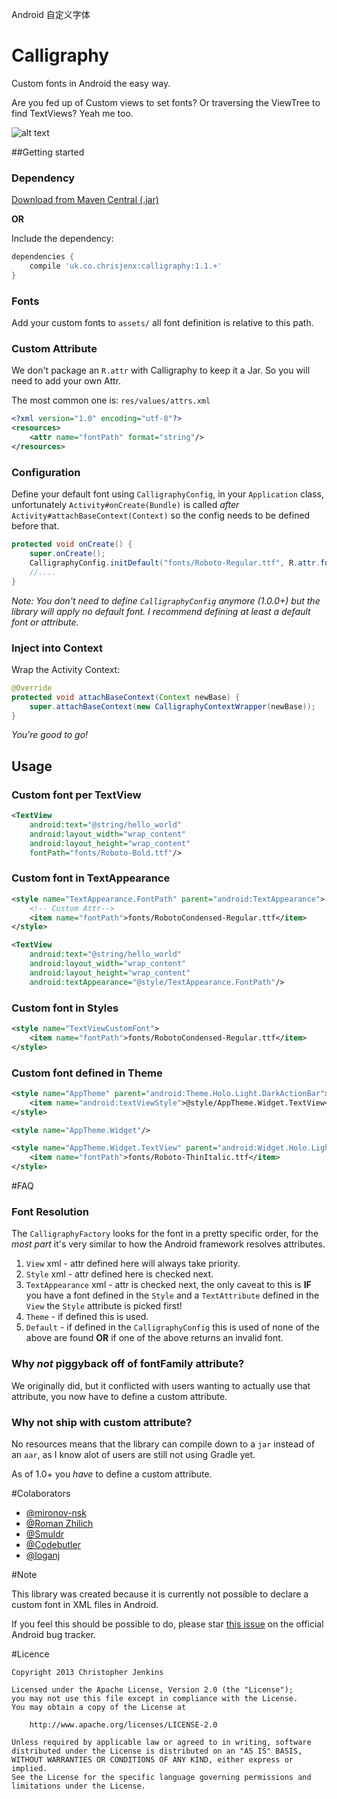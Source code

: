 Android 自定义字体

Calligraphy
===========

Custom fonts in Android the easy way.

Are you fed up of Custom views to set fonts? Or traversing the ViewTree to find TextViews? Yeah me too.

![alt text](https://github.com/chrisjenx/Calligraphy/raw/master/screenshot.png "ScreenShot Of Font Samples")

##Getting started

### Dependency

[Download from Maven Central (.jar)](http://search.maven.org/remotecontent?filepath=uk/co/chrisjenx/calligraphy/1.1.0/calligraphy-1.1.0.jar)

__OR__

Include the dependency:

```groovy
dependencies {
    compile 'uk.co.chrisjenx:calligraphy:1.1.+'
}
```
### Fonts

Add your custom fonts to `assets/` all font definition is relative to this path.

### Custom Attribute

We don't package an `R.attr` with Calligraphy to keep it a Jar. So you will need to add your own Attr.

The most common one is: `res/values/attrs.xml`

```xml
<?xml version="1.0" encoding="utf-8"?>
<resources>
    <attr name="fontPath" format="string"/>
</resources>
```

### Configuration

Define your default font using `CalligraphyConfig`, in your `Application` class, unfortunately 
`Activity#onCreate(Bundle)` is called _after_ `Activity#attachBaseContext(Context)` so the config 
needs to be defined before that.

```java
protected void onCreate() {
    super.onCreate();
    CalligraphyConfig.initDefault("fonts/Roboto-Regular.ttf", R.attr.fontPath);
    //....
}
```
_Note: You don't need to define `CalligraphyConfig` anymore (1.0.0+) but the library will apply
no default font. I recommend defining at least a default font or attribute._

### Inject into Context

Wrap the Activity Context:

```java
@Override
protected void attachBaseContext(Context newBase) {
    super.attachBaseContext(new CalligraphyContextWrapper(newBase));
}
```

_You're good to go!_


## Usage

### Custom font per TextView

```xml
<TextView
    android:text="@string/hello_world"
    android:layout_width="wrap_content"
    android:layout_height="wrap_content"
    fontPath="fonts/Roboto-Bold.ttf"/>
```

### Custom font in TextAppearance


```xml
<style name="TextAppearance.FontPath" parent="android:TextAppearance">
    <!-- Custom Attr-->
    <item name="fontPath">fonts/RobotoCondensed-Regular.ttf</item>
</style>
```

```xml
<TextView
    android:text="@string/hello_world"
    android:layout_width="wrap_content"
    android:layout_height="wrap_content"
    android:textAppearance="@style/TextAppearance.FontPath"/>

```

### Custom font in Styles


```xml
<style name="TextViewCustomFont">
    <item name="fontPath">fonts/RobotoCondensed-Regular.ttf</item>
</style>
```

### Custom font defined in Theme

```xml
<style name="AppTheme" parent="android:Theme.Holo.Light.DarkActionBar">
    <item name="android:textViewStyle">@style/AppTheme.Widget.TextView</item>
</style>

<style name="AppTheme.Widget"/>

<style name="AppTheme.Widget.TextView" parent="android:Widget.Holo.Light.TextView">
    <item name="fontPath">fonts/Roboto-ThinItalic.ttf</item>
</style>
```


#FAQ

### Font Resolution 

The `CalligraphyFactory` looks for the font in a pretty specific order, for the _most part_ it's
 very similar to how the Android framework resolves attributes.
 
1. `View` xml - attr defined here will always take priority.
2. `Style` xml - attr defined here is checked next.
3. `TextAppearance` xml - attr is checked next, the only caveat to this is **IF** you have a font 
 defined in the `Style` and a `TextAttribute` defined in the `View` the `Style` attribute is picked first!
4. `Theme` - if defined this is used.
5. `Default` - if defined in the `CalligraphyConfig` this is used of none of the above are found 
**OR** if one of the above returns an invalid font. 

### Why *not* piggyback off of fontFamily attribute?

We originally did, but it conflicted with users wanting to actually use that attribute, you now 
have to define a custom attribute.


### Why not ship with custom attribute?

No resources means that the library can compile down to a `jar` instead of an `aar`, as I know alot 
of users are still not using Gradle yet.

As of 1.0+ you *have* to define a custom attribute.

#Colaborators

- [@mironov-nsk](https://github.com/mironov-nsk)
- [@Roman Zhilich](https://github.com/RomanZhilich)
- [@Smuldr](https://github.com/Smuldr)
- [@Codebutler](https://github.com/codebutler)
- [@loganj](https://github.com/loganj)

#Note

This library was created because it is currently not possible to declare a custom font in XML files in Android.

If you feel this should be possible to do, please star [this issue](https://code.google.com/p/android/issues/detail?id=1087) on the official Android bug tracker.

#Licence

    Copyright 2013 Christopher Jenkins
    
    Licensed under the Apache License, Version 2.0 (the "License");
    you may not use this file except in compliance with the License.
    You may obtain a copy of the License at
    
        http://www.apache.org/licenses/LICENSE-2.0
    
    Unless required by applicable law or agreed to in writing, software
    distributed under the License is distributed on an "AS IS" BASIS,
    WITHOUT WARRANTIES OR CONDITIONS OF ANY KIND, either express or implied.
    See the License for the specific language governing permissions and
    limitations under the License.
